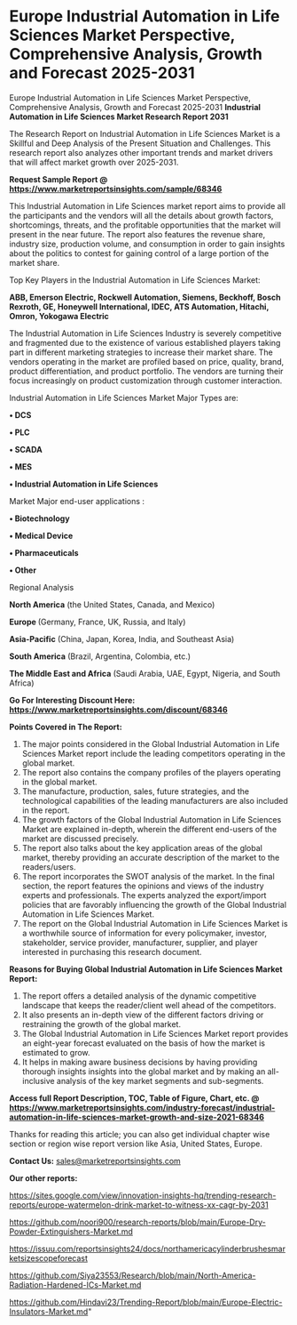 # Europe Industrial Automation in Life Sciences Market Perspective, Comprehensive Analysis, Growth and Forecast 2025-2031
Europe Industrial Automation in Life Sciences Market Perspective, Comprehensive Analysis, Growth and Forecast 2025-2031
<strong>Industrial Automation in Life Sciences Market Research Report 2031</strong>

The Research Report on Industrial Automation in Life Sciences Market is a Skillful and Deep Analysis of the Present Situation and Challenges. This research report also analyzes other important trends and market drivers that will affect market growth over 2025-2031.

<strong>Request Sample Report @ <a href=https://www.marketreportsinsights.com/sample/68346>https://www.marketreportsinsights.com/sample/68346</a></strong>

This Industrial Automation in Life Sciences market report aims to provide all the participants and the vendors will all the details about growth factors, shortcomings, threats, and the profitable opportunities that the market will present in the near future. The report also features the revenue share, industry size, production volume, and consumption in order to gain insights about the politics to contest for gaining control of a large portion of the market share.

Top Key Players in the Industrial Automation in Life Sciences Market:

<strong>ABB, Emerson Electric, Rockwell Automation, Siemens, Beckhoff, Bosch Rexroth, GE, Honeywell International, IDEC, ATS Automation, Hitachi, Omron, Yokogawa Electric</strong>

The Industrial Automation in Life Sciences Industry is severely competitive and fragmented due to the existence of various established players taking part in different marketing strategies to increase their market share. The vendors operating in the market are profiled based on price, quality, brand, product differentiation, and product portfolio. The vendors are turning their focus increasingly on product customization through customer interaction.

Industrial Automation in Life Sciences Market Major Types are:

<strong>• DCS

• PLC

• SCADA

• MES

• Industrial Automation in Life Sciences</strong>

Market Major end-user applications :

<strong>• Biotechnology

• Medical Device

• Pharmaceuticals

• Other</strong>

Regional Analysis

</u><strong><b>North America</b></strong> (the United States, Canada, and Mexico)

<strong><b>Europe </b></strong>(Germany, France, UK, Russia, and Italy)

<strong><b>Asia-Pacific</b></strong> (China, Japan, Korea, India, and Southeast Asia)

<strong><b>South America</b></strong> (Brazil, Argentina, Colombia, etc.)

<strong><b>The Middle East and Africa</b></strong> (Saudi Arabia, UAE, Egypt, Nigeria, and South Africa)

<strong>Go For Interesting Discount Here: <a href=https://www.marketreportsinsights.com/discount/68346>https://www.marketreportsinsights.com/discount/68346</a></strong>

<strong>Points Covered in The Report:</strong>
<ol>
  <li>The major points considered in the Global Industrial Automation in Life Sciences Market report include the leading competitors operating in the global market.</li>
  <li>The report also contains the company profiles of the players operating in the global market.</li>
  <li>The manufacture, production, sales, future strategies, and the technological capabilities of the leading manufacturers are also included in the report.</li>
  <li>The growth factors of the Global Industrial Automation in Life Sciences Market are explained in-depth, wherein the different end-users of the market are discussed precisely.</li>
  <li>The report also talks about the key application areas of the global market, thereby providing an accurate description of the market to the readers/users.</li>
  <li>The report incorporates the SWOT analysis of the market. In the final section, the report features the opinions and views of the industry experts and professionals. The experts analyzed the export/import policies that are favorably influencing the growth of the Global Industrial Automation in Life Sciences Market.</li>
  <li>The report on the Global Industrial Automation in Life Sciences Market is a worthwhile source of information for every policymaker, investor, stakeholder, service provider, manufacturer, supplier, and player interested in purchasing this research document.</li>
</ol>
<strong>Reasons for Buying Global Industrial Automation in Life Sciences Market Report:</strong>

<ol>
  <li>The report offers a detailed analysis of the dynamic competitive landscape that keeps the reader/client well ahead of the competitors.</li>
  <li>It also presents an in-depth view of the different factors driving or restraining the growth of the global market.</li>
  <li>The Global Industrial Automation in Life Sciences Market report provides an eight-year forecast evaluated on the basis of how the market is estimated to grow.</li>
  <li>It helps in making aware business decisions by having providing thorough insights insights into the global market and by making an all-inclusive analysis of the key market segments and sub-segments.</li>
</ol>
<strong>Access full Report Description, TOC, Table of Figure, Chart, etc. @ <a href=https://www.marketreportsinsights.com/industry-forecast/industrial-automation-in-life-sciences-market-growth-and-size-2021-68346>https://www.marketreportsinsights.com/industry-forecast/industrial-automation-in-life-sciences-market-growth-and-size-2021-68346</a></strong>


Thanks for reading this article; you can also get individual chapter wise section or region wise report version like Asia, United States, Europe.

<strong>Contact Us:</strong>
sales@marketreportsinsights.com

<strong>Our other reports:</strong>

<a href=https://sites.google.com/view/innovation-insights-hq/trending-research-reports/europe-watermelon-drink-market-to-witness-xx-cagr-by-2031>https://sites.google.com/view/innovation-insights-hq/trending-research-reports/europe-watermelon-drink-market-to-witness-xx-cagr-by-2031</a>

<a href=https://github.com/noori900/research-reports/blob/main/Europe-Dry-Powder-Extinguishers-Market.md>https://github.com/noori900/research-reports/blob/main/Europe-Dry-Powder-Extinguishers-Market.md</a>

<a href=https://issuu.com/reportsinsights24/docs/northamericacylinderbrushesmarketsizescopeforecast>https://issuu.com/reportsinsights24/docs/northamericacylinderbrushesmarketsizescopeforecast</a>

<a href=https://github.com/Siya23553/Research/blob/main/North-America-Radiation-Hardened-ICs-Market.md>https://github.com/Siya23553/Research/blob/main/North-America-Radiation-Hardened-ICs-Market.md</a>

<a href=https://github.com/Hindavi23/Trending-Report/blob/main/Europe-Electric-Insulators-Market.md>https://github.com/Hindavi23/Trending-Report/blob/main/Europe-Electric-Insulators-Market.md</a>"
